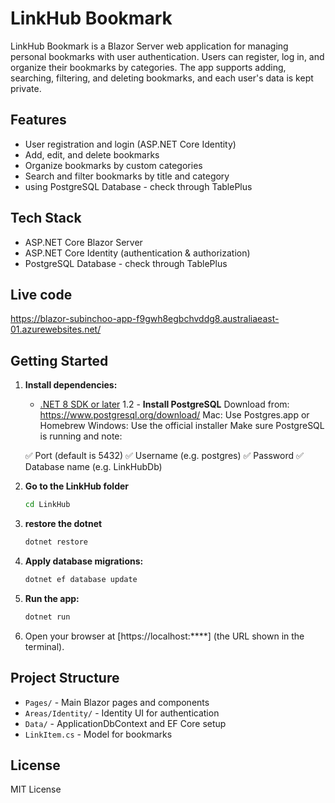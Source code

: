 # LinkHub Bookmark

LinkHub Bookmark is a Blazor Server web application for managing personal bookmarks with user authentication. Users can register, log in, and organize their bookmarks by categories. The app supports adding, searching, filtering, and deleting bookmarks, and each user's data is kept private.

## Features

- User registration and login (ASP.NET Core Identity)
- Add, edit, and delete bookmarks
- Organize bookmarks by custom categories
- Search and filter bookmarks by title and category
- using PostgreSQL Database - check through TablePlus

## Tech Stack

- ASP.NET Core Blazor Server
- ASP.NET Core Identity (authentication & authorization)
- PostgreSQL Database - check through TablePlus

## Live code

https://blazor-subinchoo-app-f9gwh8egbchvddg8.australiaeast-01.azurewebsites.net/ 

## Getting Started

1. **Install dependencies:**
   - [.NET 8 SDK or later](https://dotnet.microsoft.com/download)
1.2 - **Install PostgreSQL**
   Download from: https://www.postgresql.org/download/
   Mac: Use Postgres.app or Homebrew
   Windows: Use the official installer
   Make sure PostgreSQL is running and note:
   
   ✅ Port (default is 5432)
   ✅ Username (e.g. postgres)
   ✅ Password
   ✅ Database name (e.g. LinkHubDb)


2. **Go to the LinkHub folder**
   ```sh
   cd LinkHub
   ```
3. **restore the dotnet**
   ```sh
   dotnet restore
   ```
4. **Apply database migrations:**
   ```sh
   dotnet ef database update
   ```
5. **Run the app:**
   ```sh
   dotnet run
   ```
6. Open your browser at [https://localhost:****] (the URL shown in the terminal).

## Project Structure

- `Pages/` - Main Blazor pages and components
- `Areas/Identity/` - Identity UI for authentication
- `Data/` - ApplicationDbContext and EF Core setup
- `LinkItem.cs` - Model for bookmarks

## License

MIT License
